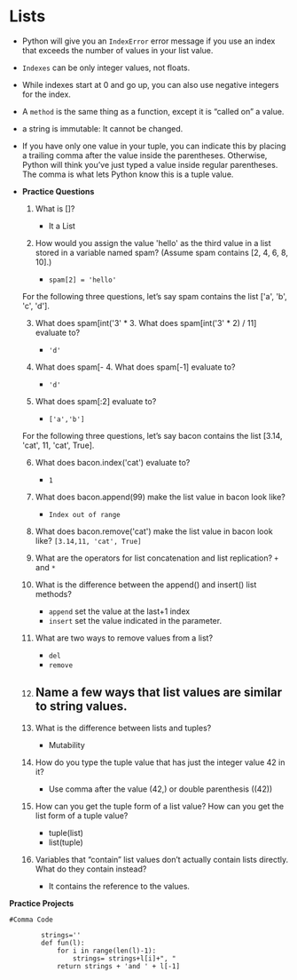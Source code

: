# Lists

- Python will give you an `IndexError` error message if you use an index that exceeds the number of values in your list value.
- `Indexes` can be only integer values, not floats. 
- While indexes start at 0 and go up, you can also use negative integers for the index. 
- A `method` is the same thing as a function, except it is “called on” a value. 
-  a string is immutable: It cannot be changed. 
- If you have only one value in your tuple, you can indicate this by placing a trailing comma after the value inside the parentheses. Otherwise, Python will think you’ve just typed a value inside regular parentheses. The comma is what lets Python know this is a tuple value.
- **Practice Questions**

	1. What is []?
	 	- It a List
	
	2. How would you assign the value 'hello' as the third value in a list stored in a variable named spam? (Assume spam contains [2, 4, 6, 8, 10].)
		- `spam[2] = 'hello'`
	
	For the following three questions, let’s say spam contains the list ['a', 'b', 'c', 'd'].
	
	3. What does spam[int('3' * 3. What does spam[int('3' * 2) / 11] evaluate to?
		- `'d'`
	
	4. What does spam[- 4. What does spam[-1] evaluate to?
		- `'d'`
 	
	5. What does spam[:2] evaluate to?
		- `['a','b']`

	For the following three questions, let’s say bacon contains the list [3.14, 'cat', 11, 'cat', True].

	6. What does bacon.index('cat') evaluate to?
		- `1`
 	
	7. What does bacon.append(99) make the list value in bacon look like?
		- `Index out of range`
	
	8. What does bacon.remove('cat') make the list value in bacon look like?
		`[3.14,11, 'cat', True]`
 
	9. What are the operators for list concatenation and list replication?
		`+` and `*`

	10. What is the difference between the append() and insert() list methods?
		- `append` set the value at the last+1 index
		- `insert` set the value indicated in the parameter.
	
	11. What are two ways to remove values from a list?
		- `del`
		- `remove`
	
	12. Name a few ways that list values are similar to string values.
		- 
	13. What is the difference between lists and tuples?
		- Mutability 
	14. How do you type the tuple value that has just the integer value 42 in it?
		- Use comma after the value (42,) or double parenthesis ((42)) 
	15. How can you get the tuple form of a list value? How can you get the list form of a tuple value?
		- tuple(list)
		- list(tuple)
	16. Variables that “contain” list values don’t actually contain lists directly. What do they contain instead?
		- It contains the reference to the values.
	

**Practice Projects**

	#Comma Code
		
			strings=''
			def fun(l):
				for i in range(len(l)-1):
					strings= strings+l[i]+", "
				return strings + 'and ' + l[-1]
			
		
